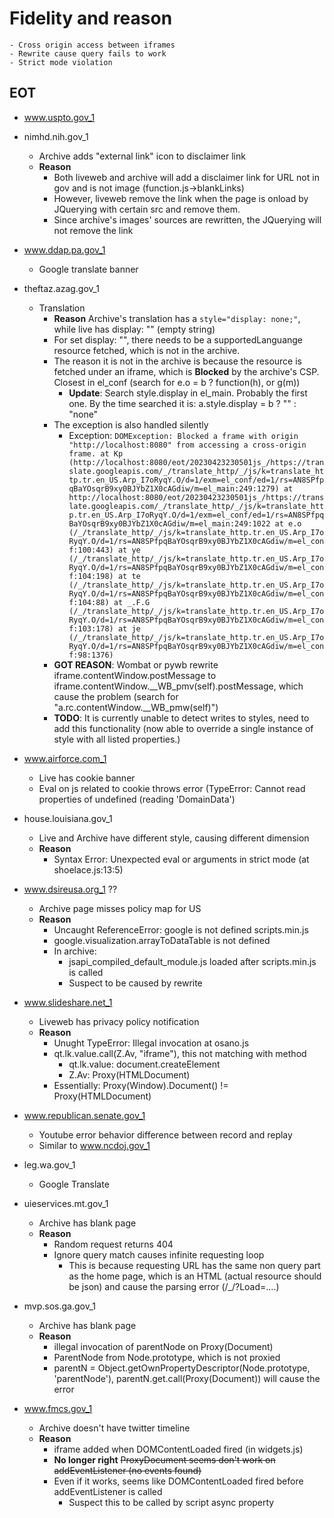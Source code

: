 # Fidelity and reason
    - Cross origin access between iframes
    - Rewrite cause query fails to work
    - Strict mode violation
## EOT
- www.uspto.gov_1

- nimhd.nih.gov_1
    - Archive adds "external link" icon to disclaimer link
    - **Reason**
        - Both liveweb and archive will add a disclaimer link for URL not in gov and is not image (function.js->blankLinks)
        - However, liveweb remove the link when the page is onload by JQuerying with certain src and remove them.
        - Since archive's images' sources are rewritten, the JQuerying will not remove the link

- www.ddap.pa.gov_1
    - Google translate banner

- theftaz.azag.gov_1
    - Translation
        - **Reason** Archive's translation has a `style="display: none;"`, while live has display: "" (empty string)
        - For set display: "", there needs to be a supportedLanguange resource fetched, which is not in the archive.
        - The reason it is not in the archive is because the resource is fetched under an iframe, which is **Blocked** by the archive's CSP. Closest in el_conf (search for e.o = b ? function(h), or g(m))
            - **Update**: Search style.display in el_main. Probably the first one. By the time searched it is: a.style.display = b ? "" : "none"
        - The exception is also handled silently
            - Exception: `DOMException: Blocked a frame with origin "http://localhost:8080" from accessing a cross-origin frame.
                at Kp (http://localhost:8080/eot/20230423230501js_/https://translate.googleapis.com/_/translate_http/_/js/k=translate_http.tr.en_US.Arp_I7oRyqY.O/d=1/exm=el_conf/ed=1/rs=AN8SPfpqBaYOsqrB9xy0BJYbZ1X0cAGdiw/m=el_main:249:1279)
                at http://localhost:8080/eot/20230423230501js_/https://translate.googleapis.com/_/translate_http/_/js/k=translate_http.tr.en_US.Arp_I7oRyqY.O/d=1/exm=el_conf/ed=1/rs=AN8SPfpqBaYOsqrB9xy0BJYbZ1X0cAGdiw/m=el_main:249:1022
                at e.o (/_/translate_http/_/js/k=translate_http.tr.en_US.Arp_I7oRyqY.O/d=1/rs=AN8SPfpqBaYOsqrB9xy0BJYbZ1X0cAGdiw/m=el_conf:100:443)
                at ye (/_/translate_http/_/js/k=translate_http.tr.en_US.Arp_I7oRyqY.O/d=1/rs=AN8SPfpqBaYOsqrB9xy0BJYbZ1X0cAGdiw/m=el_conf:104:198)
                at te (/_/translate_http/_/js/k=translate_http.tr.en_US.Arp_I7oRyqY.O/d=1/rs=AN8SPfpqBaYOsqrB9xy0BJYbZ1X0cAGdiw/m=el_conf:104:88)
                at _.F.G (/_/translate_http/_/js/k=translate_http.tr.en_US.Arp_I7oRyqY.O/d=1/rs=AN8SPfpqBaYOsqrB9xy0BJYbZ1X0cAGdiw/m=el_conf:103:178)
                at je (/_/translate_http/_/js/k=translate_http.tr.en_US.Arp_I7oRyqY.O/d=1/rs=AN8SPfpqBaYOsqrB9xy0BJYbZ1X0cAGdiw/m=el_conf:98:1376)`
        - **GOT REASON**: Wombat or pywb rewrite iframe.contentWindow.postMessage to iframe.contentWindow.__WB_pmv(self).postMessage, which cause the problem (search for "a.rc.contentWindow.__WB_pmw(self)")
        - **TODO**: It is currently unable to detect writes to styles, need to add this functionality (now able to override a single instance of style with all listed properties.)

- www.airforce.com_1
    - Live has cookie banner
    - Eval on js related to cookie throws error (TypeError: Cannot read properties of undefined (reading 'DomainData')

- house.louisiana.gov_1
    - Live and Archive have different style, causing different dimension
    - **Reason**
        - Syntax Error: Unexpected eval or arguments in strict mode (at shoelace.js:13:5)
    
- www.dsireusa.org_1 ??
    - Archive page misses policy map for US
    - **Reason**
        - Uncaught ReferenceError: google is not defined scripts.min.js
        - google.visualization.arrayToDataTable is not defined
        - In archive:
            - jsapi_compiled_default_module.js loaded after scripts.min.js is called
            - Suspect to be caused by rewrite

- www.slideshare.net_1
    - Liveweb has privacy policy notification
    - **Reason**
        - Unught TypeError: Illegal invocation at osano.js
        - qt.lk.value.call(Z.Av, "iframe"), this not matching with method
            - qt.lk.value: document.createElement
            - Z.Av: Proxy(HTMLDocument)
        - Essentially: Proxy(Window).Document() != Proxy(HTMLDocument)
    
- www.republican.senate.gov_1
    - Youtube error behavior difference between record and replay
    - Similar to www.ncdoj.gov_1

- leg.wa.gov_1
    - Google Translate

- uieservices.mt.gov_1
    - Archive has blank page
    - **Reason**
        - Random request returns 404
        - Ignore query match causes infinite requesting loop
            - This is because requesting URL has the same non query part as the home page, which is an HTML (actual resource should be json) and cause the parsing error (/_/?Load=....)

- mvp.sos.ga.gov_1
    - Archive has blank page
    - **Reason**
        - illegal invocation of parentNode on Proxy(Document)
        - ParentNode from Node.prototype, which is not proxied
        - parentN = Object.getOwnPropertyDescriptor(Node.prototype, 'parentNode'), parentN.get.call(Proxy(Document)) will cause the error

- www.fmcs.gov_1
    - Archive doesn't have twitter timeline
    - **Reason**
        - iframe added when DOMContentLoaded fired (in widgets.js)
        - **No longer right** ~~ProxyDocument seems don't work on addEventListener (no events found)~~
        - Even if it works, seems like DOMContentLoaded fired before addEventListener is called
            - Suspect this to be called by script async property
